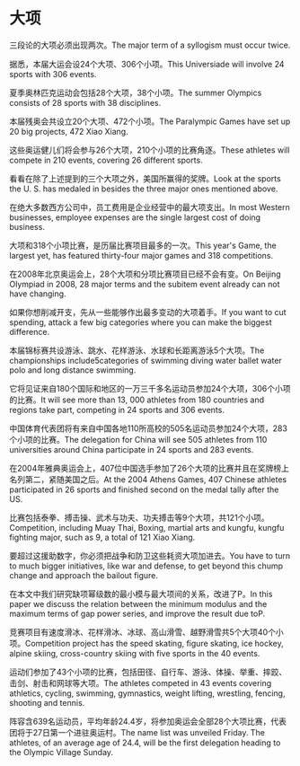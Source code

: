 # 大项

<p><span class="chinese">三段论的大项必须出现两次。</span><span class="english">The major term of a syllogism must occur twice.</span></p>

<p><span class="chinese">据悉，本届大运会设24个大项、306个小项。</span><span class="english">This Universiade will involve 24 sports with 306 events.</span></p>

<p><span class="chinese">夏季奥林匹克运动会包括28个大项，38个小项。</span><span class="english">The summer Olympics consists of 28 sports with 38 disciplines.</span></p>

<p><span class="chinese">本届残奥会共设立20个大项、472个小项。</span><span class="english">The Paralympic Games have set up 20 big projects, 472 Xiao Xiang.</span></p>

<p><span class="chinese">这些奥运健儿们将会参与26个大项，210个小项的比赛角逐。</span><span class="english">These athletes will compete in 210 events, covering 26 different sports.</span></p>

<p><span class="chinese">看看在除了上述提到的三个大项之外，美国所赢得的奖牌。</span><span class="english">Look at the sports the U. S. has medaled in besides the three major ones mentioned above.</span></p>

<p><span class="chinese">在绝大多数西方公司中，员工费用是企业经营中的最大项支出。</span><span class="english">In most Western businesses, employee expenses are the single largest cost of doing business.</span></p>

<p><span class="chinese">大项和318个小项比赛，是历届比赛项目最多的一次。</span><span class="english">This year's Game, the largest yet, has featured thirty-four major games and 318 competitions.</span></p>

<p><span class="chinese">在2008年北京奥运会上，28个大项和分项比赛项目已经不会有变。</span><span class="english">On Beijing Olympiad in 2008, 28 major terms and the subitem event already can not have changing.</span></p>

<p><span class="chinese">如果你想削减开支，先从一些能够作出最多变动的大项着手。</span><span class="english">If you want to cut spending, attack a few big categories where you can make the biggest difference.</span></p>

<p><span class="chinese">本届锦标赛共设游泳、跳水、花样游泳、水球和长距离游泳5个大项。</span><span class="english">The championships include5categories of swimming diving water ballet water polo and long distance swimming.</span></p>

<p><span class="chinese">它将见证来自180个国际和地区的一万三千多名运动员参加24个大项，306个小项的比赛。</span><span class="english">It will see more than 13, 000 athletes from 180 countries and regions take part, competing in 24 sports and 306 events.</span></p>

<p><span class="chinese">中国体育代表团将有来自中国各地110所高校的505名运动员参加24个大项，283个小项的比赛。</span><span class="english">The delegation for China will see 505 athletes from 110 universities around China participate in 24 sports and 283 events.</span></p>

<p><span class="chinese">在2004年雅典奥运会上，407位中国选手参加了26个大项的比赛并且在奖牌榜上名列第二，紧随美国之后。</span><span class="english">At the 2004 Athens Games, 407 Chinese athletes participated in 26 sports and finished second on the medal tally after the US.</span></p>

<p><span class="chinese">比赛包括泰拳、搏击操、武术与功夫、功夫搏击等9个大项，共121个小项。</span><span class="english">Competition, including Muay Thai, Boxing, martial arts and kungfu, kungfu fighting major, such as 9, a total of 121 Xiao Xiang.</span></p>

<p><span class="chinese">要超过这援助数字，你必须把战争和防卫这些耗资大项加进去。</span><span class="english">You have to turn to much bigger initiatives, like war and defense, to get beyond this chump change and approach the bailout figure.</span></p>

<p><span class="chinese">在本文中我们研究缺项幂级数的最小模与最大项间的关系，改进了P。</span><span class="english">In this paper we discuss the relation between the minimum modulus and the maximum terms of gap power series, and improve the result due toP.</span></p>

<p><span class="chinese">竞赛项目有速度滑冰、花样滑冰、冰球、高山滑雪、越野滑雪共5个大项40个小项。</span><span class="english">Competition project has the speed skating, figure skating, ice hockey, alpine skiing, cross-country skiing with five sports in the 40 events.</span></p>

<p><span class="chinese">运动们参加了43个小项的比赛，包括田径、自行车、游泳、体操、举重、摔跤、击剑、射击和网球等大项。</span><span class="english">The athletes competed in 43 events covering athletics, cycling, swimming, gymnastics, weight lifting, wrestling, fencing, shooting and tennis.</span></p>

<p><span class="chinese">阵容含639名运动员，平均年龄24.4岁，将参加奥运会全部28个大项比赛，代表团将于27日第一个进驻奥运村。</span><span class="english">The name list was unveiled Friday. The athletes, of an average age of 24.4, will be the first delegation heading to the Olympic Village Sunday.</span></p>

